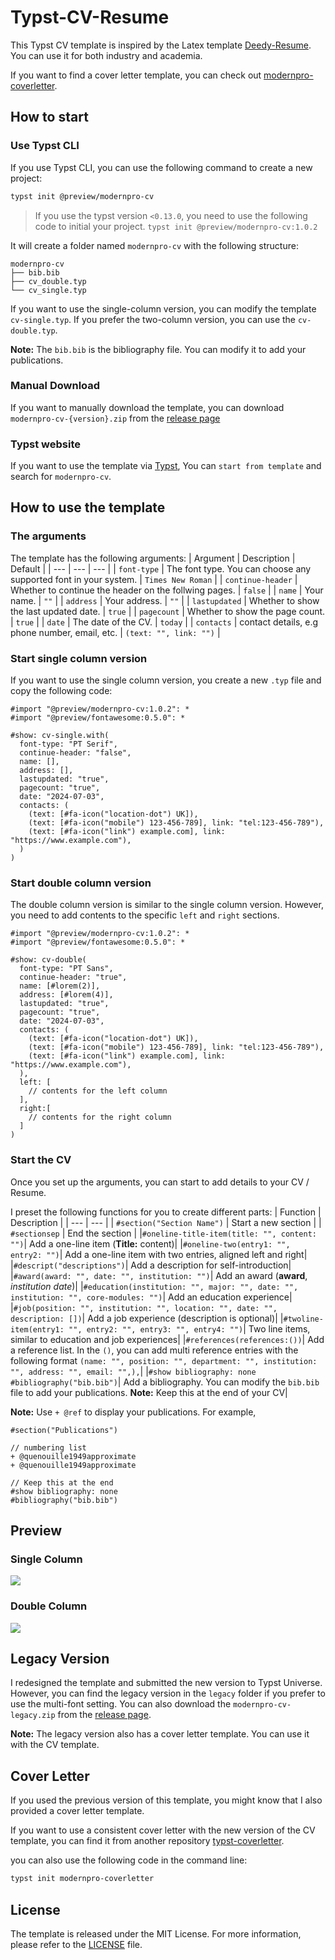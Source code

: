 # Typst-CV-Resume

This Typst CV template is inspired by the Latex template [Deedy-Resume](https://github.com/deedy/Deedy-Resume). You can use it for both industry and academia.

If you want to find a cover letter template, you can check out [modernpro-coverletter](https://github.com/jxpeng98/typst-coverletter).

## How to start

### Use Typst CLI

If you use Typst CLI, you can use the following command to create a new project:

```bash
typst init @preview/modernpro-cv
```

>If you use the typst version `<0.13.0`, you need to use the following code to initial your project.
> `typst init @preview/modernpro-cv:1.0.2`

It will create a folder named `modernpro-cv` with the following structure:

```plain
modernpro-cv
├── bib.bib
├── cv_double.typ
└── cv_single.typ
```

If you want to use the single-column version, you can modify the template `cv-single.typ`. If you prefer the two-column version, you can use the `cv-double.typ`.

**Note:** The `bib.bib` is the bibliography file. You can modify it to add your publications.

### Manual Download

If you want to manually download the template, you can download `modernpro-cv-{version}.zip` from the [release page](https://github.com/jxpeng98/Typst-CV-Resume/releases)

### Typst website

If you want to use the template via [Typst](https://typst.app), You can `start from template` and search for `modernpro-cv`.

## How to use the template

### The arguments

The template has the following arguments:
| Argument | Description | Default |
| --- | --- | --- |
| `font-type` | The font type. You can choose any supported font in your system. | `Times New Roman` |
| `continue-header` | Whether to continue the header on the follwing pages. | `false` |
| `name` | Your name. | `""` |
| `address` | Your address. | `""` |
| `lastupdated` | Whether to show the last updated date. | `true` |
| `pagecount` | Whether to show the page count. | `true` |
| `date` | The date of the CV. | `today` |
| `contacts` | contact details, e.g phone number, email, etc. | `(text: "", link: "")` |

### Start single column version

If you want to use the single column version, you create a new `.typ` file and copy the following code:

```Typst
#import "@preview/modernpro-cv:1.0.2": *
#import "@preview/fontawesome:0.5.0": *

#show: cv-single.with(
  font-type: "PT Serif",
  continue-header: "false",
  name: [],
  address: [],
  lastupdated: "true",
  pagecount: "true",
  date: "2024-07-03",
  contacts: (
    (text: [#fa-icon("location-dot") UK]),
    (text: [#fa-icon("mobile") 123-456-789], link: "tel:123-456-789"),
    (text: [#fa-icon("link") example.com], link: "https://www.example.com"),
  )
)
```

### Start double column version

The double column version is similar to the single column version. However, you need to add contents to the specific `left` and `right` sections.

```Typst
#import "@preview/modernpro-cv:1.0.2": *
#import "@preview/fontawesome:0.5.0": *

#show: cv-double(
  font-type: "PT Sans",
  continue-header: "true",
  name: [#lorem(2)],
  address: [#lorem(4)],
  lastupdated: "true",
  pagecount: "true",
  date: "2024-07-03",
  contacts: (
    (text: [#fa-icon("location-dot") UK]),
    (text: [#fa-icon("mobile") 123-456-789], link: "tel:123-456-789"),
    (text: [#fa-icon("link") example.com], link: "https://www.example.com"),
  ),
  left: [
    // contents for the left column
  ],
  right:[
    // contents for the right column
  ]
)
```

### Start the CV

Once you set up the arguments, you can start to add details to your CV / Resume.

I preset the following functions for you to create different parts:
| Function | Description |
| --- | --- |
| `#section("Section Name")` | Start a new section |
| `#sectionsep` | End the section |
|`#oneline-title-item(title: "", content: "")`| Add a one-line item (**Title:** content)|
|`#oneline-two(entry1: "", entry2: "")`| Add a one-line item with two entries, aligned left and right|
|`#descript("descriptions")`| Add a description for self-introduction|
|`#award(award: "", date: "", institution: "")`| Add an award (**award**, *institution*   *date*)|
|`#education(institution: "", major: "", date: "", institution: "", core-modules: "")`| Add an education experience|
|`#job(position: "", institution: "", location: "", date: "", description: [])`| Add a job experience (description is optional)|
|`#twoline-item(entry1: "", entry2: "", entry3: "", entry4: "")`| Two line items, similar to education and job experiences|
|`#references(references:())`| Add a reference list. In the `()`, you can add multi reference entries with the following format `(name: "", position: "", department: "", institution: "", address: "", email: "",),`|
|`#show bibliography: none #bibliography("bib.bib")`| Add a bibliography. You can modify the `bib.bib` file to add your publications. **Note:** Keep this at the end of your CV|

**Note:** Use `+ @ref` to display your publications. For example,

```Typst
#section("Publications")

// numbering list 
+ @quenouille1949approximate
+ @quenouille1949approximate

// Keep this at the end
#show bibliography: none
#bibliography("bib.bib")
```

## Preview

### Single Column

![](https://minioapi.pjx.ac.cn/img1/2024/07/a81ac7ec96be0625eefccb81ead160d3.png)

### Double Column

![](https://minioapi.pjx.ac.cn/img1/2024/07/12e9b31e306055f615edf49f9b8ffe55.png)

## Legacy Version

I redesigned the template and submitted the new version to Typst Universe. However, you can find the legacy version in the `legacy` folder if you prefer to use the multi-font setting. You can also download the `modernpro-cv-legacy.zip` from the [release page](https://github.com/jxpeng98/Typst-CV-Resume/releases).

**Note:** The legacy version also has a cover letter template. You can use it with the CV template.

## Cover Letter

If you used the previous version of this template, you might know that I also provided a cover letter template.

If you want to use a consistent cover letter with the new version of the CV template, you can find it from another repository [typst-coverletter](https://github.com/jxpeng98/typst-coverletter).

you can also use the following code in the command line:

```bash
typst init modernpro-coverletter
```

## License

The template is released under the MIT License. For more information, please refer to the [LICENSE](https://github.com/jxpeng98/Typst-CV-Resume/blob/main/LICENSE) file.
